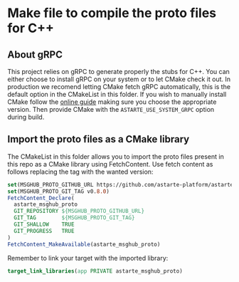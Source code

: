 <!--
Copyright 2025 SECO Mind Srl

SPDX-License-Identifier: Apache-2.0
-->

# Make file to compile the proto files for C++

## About gRPC

This project relies on gRPC to generate properly the stubs for C++.
You can either choose to install gRPC on your system or to let CMake check it out.
In production we recomend letting CMake fetch gRPC automatically, this is the default option in
the CMakeList in this folder.
If you wish to manually install CMake follow the
[online guide](https://grpc.io/docs/languages/cpp/quickstart/#install-grpc) making sure you choose
the appropriate version. Then provide CMake with the `ASTARTE_USE_SYSTEM_GRPC` option during build.

## Import the proto files as a CMake library

The CMakeList in this folder allows you to import the proto files present in this repo as a
CMake library using FetchContent.
Use fetch content as follows replacing the tag with the wanted version:
```CMake
set(MSGHUB_PROTO_GITHUB_URL https://github.com/astarte-platform/astarte-message-hub-proto.git)
set(MSGHUB_PROTO_GIT_TAG v0.8.0)
FetchContent_Declare(
  astarte_msghub_proto
  GIT_REPOSITORY ${MSGHUB_PROTO_GITHUB_URL}
  GIT_TAG        ${MSGHUB_PROTO_GIT_TAG}
  GIT_SHALLOW    TRUE
  GIT_PROGRESS   TRUE
)
FetchContent_MakeAvailable(astarte_msghub_proto)
```
Remember to link your target with the imported library:
```CMake
target_link_libraries(app PRIVATE astarte_msghub_proto)
```
